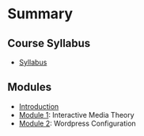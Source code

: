 # Summary

## Course Syllabus

* [Syllabus](syllabus.md)

## Modules

* [Introduction](Readme.md)
* [Module 1](module-01/readme.md): Interactive Media Theory
* [Module 2](module-02/readme.md): Wordpress Configuration

